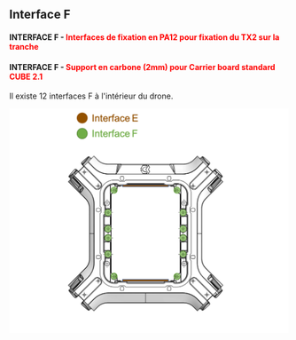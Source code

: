 ## Interface F

#### INTERFACE F - <font color='red'>Interfaces de fixation en PA12 pour fixation du TX2 sur la tranche</font>

#### INTERFACE F - <font color='red'>Support en carbone (2mm) pour Carrier board standard CUBE 2.1</font>

Il existe 12 interfaces F à l'intérieur du drone.

<img src="../../gitbook/images/INTERFACE/general/pastille/DESSUSINTERIEUR-INTE-INTF.png">